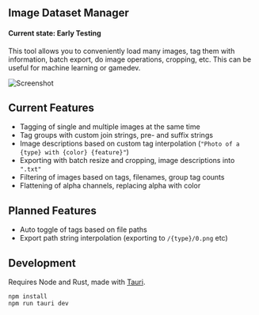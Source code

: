 ## Image Dataset Manager

#### Current state: Early Testing

This tool allows you to conveniently load many images, tag them with information, batch export, do image operations, cropping, etc. This can be useful for machine learning or gamedev.

![Screenshot](https://github.com/dekdevy/idm/blob/main/screenshot.png?raw=true)

## Current Features
- Tagging of single and multiple images at the same time
- Tag groups with custom join strings, pre- and suffix strings
- Image descriptions based on custom tag interpolation (`"Photo of a {type} with {color} {feature}"`)
- Exporting with batch resize and cropping, image descriptions into `".txt"`
- Filtering of images based on tags, filenames, group tag counts
- Flattening of alpha channels, replacing alpha with color

## Planned Features
- Auto toggle of tags based on file paths
- Export path string interpolation (exporting to `/{type}/0.png` etc)

## Development
Requires Node and Rust, made with [Tauri](https://tauri.app/).
```
npm install
npm run tauri dev
```